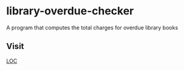 # library-overdue-checker
A program that computes the total charges for overdue library books

## Visit
[LOC](https://mosope-codes.github.io/Library-Overdue-Checker/)
